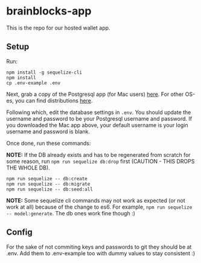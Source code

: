 # brainblocks-app

This is the repo for our hosted wallet app.

## Setup
Run: 

```
npm install -g sequelize-cli
npm install
cp .env-example .env
```

Next, grab a copy of the Postgresql app (for Mac users) [here](https://postgresapp.com/downloads.html). For other OS-es, you can find distributions [here](https://www.postgresql.org/download/).

Following which, edit the database settings in `.env`. You should update the username and password to be your Postgresql username and password. If you downloaded the Mac app above, your default username is your login username and password is blank.

Once done, run these commands:

**NOTE:** If the DB already exists and has to be regenerated from scratch for some reason, run `npm run sequelize db:drop` first (CAUTION - THIS DROPS THE WHOLE DB).

```
npm run sequelize -- db:create
npm run sequelize -- db:migrate
npm run sequelize -- db:seed:all
```

**NOTE:** Some sequelize cli commands may not work as expected (or not work at all) because of the change to es6. For example, `npm run sequelize -- model:generate`. The db ones work fine though :)


## Config
For the sake of not commiting keys and passwords to git they should be at .env.
Add them to .env-example too with dummy values to stay consistent :)

